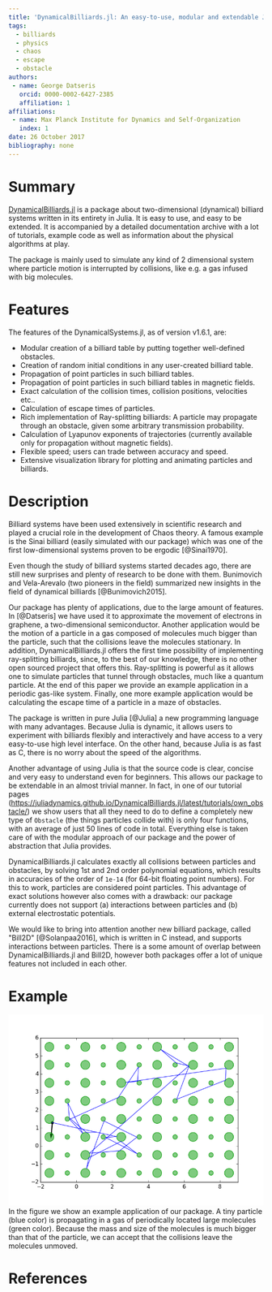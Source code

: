 ```yaml
---
title: 'DynamicalBilliards.jl: An easy-to-use, modular and extendable Julia package for Dynamical Billiard systems in two dimensions.'
tags:
  - billiards
  - physics
  - chaos
  - escape
  - obstacle
authors:
 - name: George Datseris
   orcid: 0000-0002-6427-2385
   affiliation: 1
affiliations:
 - name: Max Planck Institute for Dynamics and Self-Organization
   index: 1
date: 26 October 2017
bibliography: none
---
```


# Summary

[DynamicalBilliards.jl](http://orcid.org/0000-0002-6427-2385) is a package about
two-dimensional (dynamical) billiard systems written in its entirety in Julia. It is easy to use, and easy to
be extended. It is accompanied by a detailed documentation archive with a lot of tutorials, example code as well as information about the physical algorithms at play.

The package is mainly used to simulate any kind of 2 dimensional system where particle motion is interrupted by collisions, like e.g. a gas infused with big molecules.

# Features
The features of the DynamicalSystems.jl, as of version v1.6.1, are:

* Modular creation of a billiard table by putting together well-defined obstacles.
* Creation of random initial conditions in any user-created billiard table.
* Propagation of point particles in such billiard tables.
* Propagation of point particles in such billiard tables in magnetic fields.
* Exact calculation of the collision times, collision positions, velocities etc..
* Calculation of escape times of particles.
* Rich implementation of Ray-splitting billiards: A particle may propagate through an obstacle, given some arbitrary transmission probability.
* Calculation of Lyapunov exponents of trajectories (currently available only for propagation without magnetic fields).
* Flexible speed; users can trade between accuracy and speed.
* Extensive visualization library for plotting and animating particles and billiards.


# Description
Billiard systems have been used extensively in scientific research and played a
crucial role in the development of Chaos theory. A famous example is the Sinai billiard
(easily simulated with our package) which was one of the first low-dimensional systems proven to be ergodic [@Sinai1970].

Even though the study of billiard systems started decades ago, there are still new
surprises and plenty of research to be done with them. Bunimovich and Vela-Arevalo (two pioneers in the field) summarized new insights in the field of dynamical billiards [@Bunimovich2015].

Our package has plenty of applications, due to the large amount of features. In [@Datseris] we have used it to approximate the movement of electrons in graphene, a two-dimensional semiconductor. Another application would be the motion of a particle in a gas composed of molecules much bigger than the particle, such that the collisions leave the molecules stationary. In addition, DynamicalBilliards.jl offers the first time possibility
of implementing ray-splitting billiards, since, to the best of our knowledge, there is no other open sourced project that offers this. Ray-splitting is powerful as it allows one to simulate particles that tunnel through obstacles, much like a quantum particle. At the end of this paper we provide an example application in a periodic gas-like system. Finally, one more example application would be calculating the escape time of a particle in a maze of obstacles.

The package is written in pure Julia [@Julia] a new programming language with many advantages.
Because Julia is dynamic, it allows users to experiment with billiards flexibly and interactively and have access to a very easy-to-use high level interface.
On the other hand, because Julia is as fast as C, there is no worry about the speed of the algorithms.

Another advantage of using Julia is that the source code is clear, concise and very easy to understand even for beginners. This allows our package to be extendable in an almost trivial manner. In fact, in one of our tutorial pages (https://juliadynamics.github.io/DynamicalBilliards.jl/latest/tutorials/own_obstacle/) we show users that all they need to do to define a completely new type of `Obstacle` (the things particles collide with) is only four functions, with an average of just 50 lines of code in total. Everything else is taken care of with the modular approach of our package and the power of abstraction that Julia provides.

DynamicalBilliards.jl calculates exactly all collisions between particles and obstacles, by solving 1st and 2nd order polynomial equations, which results in accuracies of the order of `1e-14` (for 64-bit floating point numbers). For this to work, particles are considered point particles. This advantage of exact solutions however also comes with a drawback: our package currently does not support (a) interactions between particles and (b) external electrostatic potentials.

We would like to bring into attention another new billiard package, called "Bill2D" [@Solanpaa2016], which is written in C instead, and supports interactions between particles. There is a some amount of overlap between DynamicalBilliards.jl and Bill2D, however both packages offer a lot of unique features not included in each other.

# Example
![Periodic Billiard](periodic_billiard.png)
In the figure we show an example application of our package. A tiny particle (blue color) is propagating in
a gas of periodically located large molecules (green color). Because the mass and size of the molecules is much bigger than that of the particle, we can accept that the collisions leave the molecules unmoved.

# References

